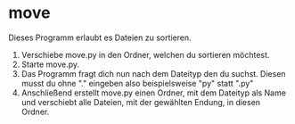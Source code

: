 # move
Dieses Programm erlaubt es Dateien zu sortieren.

1. Verschiebe move.py in den Ordner, welchen du sortieren möchtest.
2. Starte move.py.
3. Das Programm fragt dich nun nach dem Dateityp den du suchst. Diesen musst du ohne "." eingeben also beispielsweise "py" statt ".py"
4. Anschließend erstellt move.py einen Ordner, mit dem Dateityp als Name und verschiebt alle Dateien, mit der gewählten Endung, in diesen Ordner.
